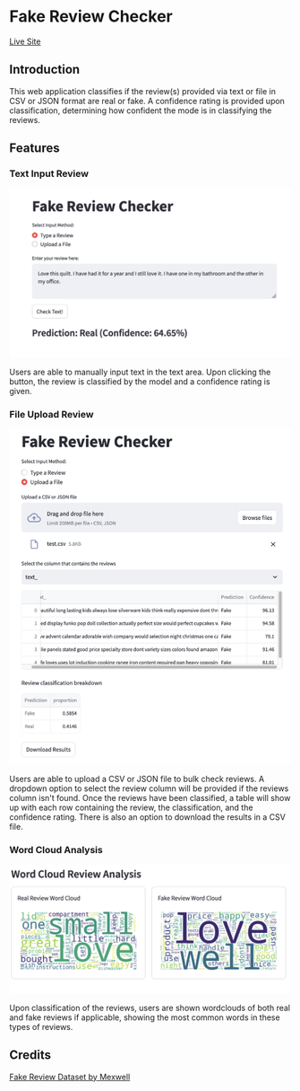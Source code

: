 # Fake Review Checker
[Live Site](https://fake-review-checker-experimental.streamlit.app/)

## Introduction

This web application classifies if the review(s) provided via text or file in CSV or JSON format are real or fake. A confidence rating is provided upon classification, determining how confident the mode is in classifying the reviews.

## Features

### Text Input Review

![Text Input Feature](/images/text_input.png)

Users are able to manually input text in the text area. Upon clicking the button, the review is classified by the model and a confidence rating is given.

### File Upload Review

![File Upload Feature](/images/file_upload.png)

Users are able to upload a CSV or JSON file to bulk check reviews. A dropdown option to select the review column will be provided if the reviews column isn't found. Once the reviews have been classified, a table will show up with each row containing the review, the classification, and the confidence rating. There is also an option to download the results in a CSV file.

### Word Cloud Analysis

![Word Cloud Analysis Feature](/images/word_cloud.png)

Upon classification of the reviews, users are shown wordclouds of both real and fake reviews if applicable, showing the most common words in these types of reviews.

## Credits
[Fake Review Dataset by Mexwell](https://www.kaggle.com/datasets/mexwell/fake-reviews-dataset/data)
